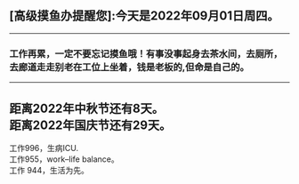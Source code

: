 ## [高级摸鱼办提醒您]:今天是2022年09月01日周四。
---
### 工作再累，一定不要忘记摸鱼哦！有事没事起身去茶水间，去厕所，去廊道走走别老在工位上坐着，钱是老板的,但命是自己的。
---
距离2022年中秋节还有8天。  
距离2022年国庆节还有29天。  
---
工作996，生病ICU.  
工作955，work–life balance。  
工作 944，生活为先。